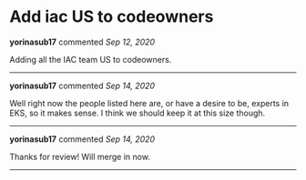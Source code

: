 # Add iac US to codeowners

**yorinasub17** commented *Sep 12, 2020*

Adding all the IAC team US to codeowners.
<br />
***


**yorinasub17** commented *Sep 14, 2020*

Well right now the people listed here are, or have a desire to be, experts in EKS, so it makes sense. I think we should keep it at this size though.
***

**yorinasub17** commented *Sep 14, 2020*

Thanks for review! Will merge in now.
***

